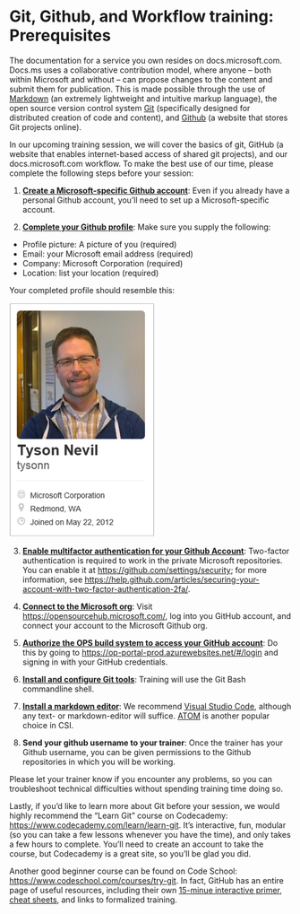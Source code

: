 # Git, Github, and Workflow training: Prerequisites

The documentation for a service you own resides on docs.microsoft.com. Docs.ms uses a collaborative contribution model, where anyone – both within Microsoft and without – can propose changes to the content and submit them for publication. This is made possible through the use of [Markdown](https://daringfireball.net/projects/markdown/) (an extremely lightweight and intuitive markup language), the open source version control system [Git](https://git-scm.com/) (specifically designed for distributed creation of code and content), and [Github](https://github.com) (a website that stores Git projects online).

In our upcoming training session, we will cover the basics of git, GitHub (a website that enables internet-based access of shared git projects), and our docs.microsoft.com workflow.  To make the best use of our time, please complete the following steps before your session:

1. **[Create a Microsoft-specific Github account](https://github.com/join)**: Even if you already have a personal Github account, you’ll need to set up a Microsoft-specific account. 

2. **[Complete your Github profile](https://github.com/settings/profile)**: Make sure you supply the following:

  - Profile picture: A picture of you (required)
  - Email: your Microsoft email address (required)
  - Company: Microsoft Corporation (required)
  - Location: list your location (required)
  

   Your completed profile should resemble this:

   ![Completed Github profile](../media/tools-and-setup/githubprofile.png)

3. **[Enable multifactor authentication for your Github Account](../tools-setup.md#user-content-enable-two-factor-authentication-2fa-and-create-an-access-token)**: Two-factor authentication is required to work in the private Microsoft repositories. You can enable it at https://github.com/settings/security; for more information, see https://help.github.com/articles/securing-your-account-with-two-factor-authentication-2fa/.

4. **[Connect to the Microsoft org](https://opensourcehub.microsoft.com/)**: Visit https://opensourcehub.microsoft.com/, log into you GitHub account, and connect your account to the Microsoft Github org.

5. **[Authorize the OPS build system to access your GitHub account](https://op-portal-prod.azurewebsites.net/#/login)**: Do this by going to https://op-portal-prod.azurewebsites.net/#/login and signing in with your GitHub credentials.

6. **[Install and configure Git tools](../tools-setup.md#install-git-for-windows)**: Training will use the Git Bash commandline shell.

7. **[Install a markdown editor](../tools-setup.md#install-a-markdown-editor)**: We recommend [Visual Studio Code](https://www.visualstudio.com/products/code-vs.aspx), although any text- or markdown-editor will suffice. [ATOM](https://atom.io/) is another popular choice in CSI.

8. **Send your github username to your trainer**: Once the trainer has your Github username, you can be given permissions to the Github repositories in which you will be working.

Please let your trainer know if you encounter any problems, so you can troubleshoot technical difficulties without spending training time doing so. 

Lastly, if you’d like to learn more about Git before your session, we would highly recommend the “Learn Git” course on Codecademy: https://www.codecademy.com/learn/learn-git. It’s interactive, fun, modular (so you can take a few lessons whenever you have the time), and only takes a few hours to complete. You’ll need to create an account to take the course, but Codecademy is a great site, so you’ll be glad you did.

Another good beginner course can be found on Code School: https://www.codeschool.com/courses/try-git. In fact, GitHub has an entire page of useful resources, including their own [15-minue interactive primer](https://try.github.io/), [cheat sheets](https://training.github.com/kit/), and links to formalized training. 